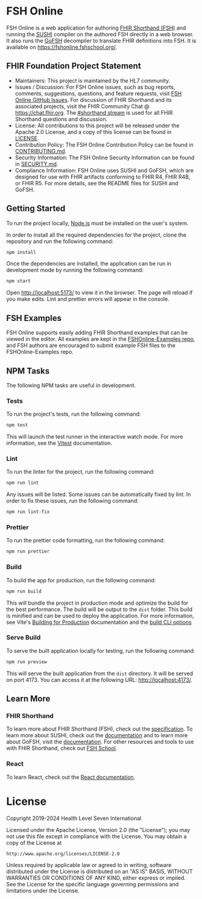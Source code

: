 # FSH Online

FSH Online is a web application for authoring [FHIR Shorthand (FSH)](https://build.fhir.org/ig/HL7/fhir-shorthand/) and running the [SUSHI](https://github.com/FHIR/sushi) compiler on the authored FSH directly in a web browser. It also runs the [GoFSH](https://github.com/FHIR/GoFSH) decompiler to translate FHIR definitions into FSH. It is available on https://fshonline.fshschool.org/.

## FHIR Foundation Project Statement

- Maintainers: This project is maintained by the HL7 community.
- Issues / Discussion: For FSH Online issues, such as bug reports, comments, suggestions, questions, and feature requests, visit [FSH Online GitHub Issues](https://github.com/FHIR/FSHOnline/issues). For discussion of FHIR Shorthand and its associated projects, visit the FHIR Community Chat @ https://chat.fhir.org. The [#shorthand stream](https://chat.fhir.org/#narrow/stream/215610-shorthand) is used for all FHIR Shorthand questions and discussion.
- License: All contributions to this project will be released under the Apache 2.0 License, and a copy of this license can be found in [LICENSE](LICENSE).
- Contribution Policy: The FSH Online Contribution Policy can be found in [CONTRIBUTING.md](CONTRIBUTING.md).
- Security Information: The FSH Online Security Information can be found in [SECURITY.md](SECURITY.md).
- Compliance Information: FSH Online uses SUSHI and GoFSH, which are designed for use with FHIR artifacts conforming to FHIR R4, FHIR R4B, or FHIR R5. For more details, see the README files for SUSHI and GoFSH.

## Getting Started

To run the project locally, [Node.js](https://nodejs.org/) must be installed on the user's system.

In order to install all the required dependencies for the project, clone the repository and run the following command:

```bash
npm install
```

Once the dependencies are installed, the application can be run in development mode by running the following command:

```bash
npm start
```

Open [http://localhost:5173/](http://localhost:5173/) to view it in the browser. The page will reload if you make edits. Lint and prettier errors will appear in the console.

## FSH Examples

FSH Online supports easily adding FHIR Shorthand examples that can be viewed in the editor. All examples are kept in the [FSHOnline-Examples repo](https://github.com/FHIR/FSHOnline-Examples), and FSH authors are encouraged to submit example FSH files to the FSHOnline-Examples repo.

## NPM Tasks

The following NPM tasks are useful in development.

### Tests

To run the project's tests, run the following command:

```bash
npm test
```

This will launch the test runner in the interactive watch mode. For more information, see the [Vitest](https://vitest.dev/) documentation.

### Lint

To run the linter for the project, run the following command:

```bash
npm run lint
```

Any issues will be listed. Some issues can be automatically fixed by lint. In order to fix these issues, run the following command:

```bash
npm run lint-fix
```

### Prettier

To run the prettier code formatting, run the following command:

```bash
npm run prettier
```

### Build

To build the app for production, run the following command:

```bash
npm run build
```

This will bundle the project in production mode and optimize the build for the best performance. The build will be output to the `dist` folder. This build is minified and can be used to deploy the application. For more information, see Vite's [Building for Production](https://vitejs.dev/guide/build.html#building-for-production) documentation and the [build CLI options](https://vitejs.dev/guide/cli.html#build.)

### Serve Build

To serve the built application locally for testing, run the following command:

```bash
npm run preview
```

This will serve the built application from the `dist` directory. It will be served on port 4173. You can access it at the following URL: [http://localhost:4173/](http://localhost:4173/).

## Learn More

### FHIR Shorthand

To learn more about FHIR Shorthand (FSH), check out the [specification](https://build.fhir.org/ig/HL7/fhir-shorthand/). To learn more about SUSHI, check out the [documentation](https://fshschool.org/docs/sushi/) and to learn more about GoFSH, visit the [documentation](https://fshschool.org/docs/gofsh/). For other resources and tools to use with FHIR Shorthand, check out [FSH School](https://fshschool.org/).

### React

To learn React, check out the [React documentation](https://react.dev/).

# License

Copyright 2019-2024 Health Level Seven International

Licensed under the Apache License, Version 2.0 (the "License");
you may not use this file except in compliance with the License.
You may obtain a copy of the License at

    http://www.apache.org/licenses/LICENSE-2.0

Unless required by applicable law or agreed to in writing, software
distributed under the License is distributed on an "AS IS" BASIS,
WITHOUT WARRANTIES OR CONDITIONS OF ANY KIND, either express or implied.
See the License for the specific language governing permissions and
limitations under the License.
